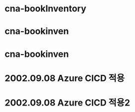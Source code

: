 # cna-bookInventory
# cna-bookinven
# cna-bookinven
# 2002.09.08 Azure CICD 적용
# 2002.09.08 Azure CICD 적용2
